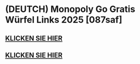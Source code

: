 # (DEUTCH) Monopoly Go Gratis Würfel Links 2025 [087saf]

## [KLICKEN SIE HIER](https://sites.google.com/view/mono-de/home)

## [KLICKEN SIE HIER](https://sites.google.com/view/mono-de/home)

